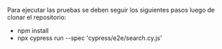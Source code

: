 Para ejecutar las pruebas se deben seguir los siguientes pasos luego de clonar el repositorio:
- npm install
- npx cypress run --spec 'cypress/e2e/search.cy.js'
